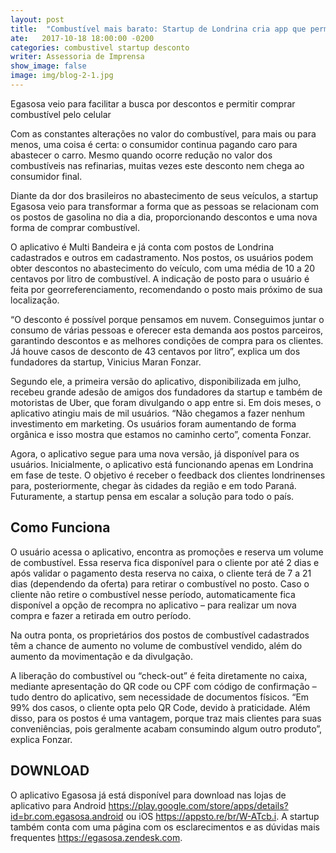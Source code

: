 ```yaml
---
layout: post
title:  "Combustível mais barato: Startup de Londrina cria app que permite abastecer com desconto"
ate:   2017-10-18 18:00:00 -0200
categories: combustivel startup desconto
writer: Assessoria de Imprensa
show_image: false
image: img/blog-2-1.jpg
---
```


Egasosa veio para facilitar a busca por descontos e permitir comprar combustível pelo celular

Com as constantes alterações no valor do combustível, para mais ou para menos, uma coisa é certa: o consumidor continua pagando caro para abastecer o carro. Mesmo quando ocorre redução no valor dos combustíveis nas refinarias, muitas vezes este desconto nem chega ao consumidor final.

Diante da dor dos brasileiros no abastecimento de seus veículos, a startup Egasosa veio para transformar a forma que as pessoas se relacionam com os postos de gasolina no dia a dia, proporcionando descontos e uma nova forma de comprar combustível.  

O aplicativo é Multi Bandeira e já conta com postos de Londrina cadastrados e outros em cadastramento. Nos postos, os usuários podem obter descontos no abastecimento do veículo, com uma média de 10 a 20 centavos por litro de combustível. A indicação de posto para o usuário é feita por georreferenciamento, recomendando o posto mais próximo de sua localização.

“O desconto é possível porque pensamos em nuvem. Conseguimos juntar o consumo de várias pessoas e oferecer esta demanda aos postos parceiros, garantindo descontos e as melhores condições de compra para os clientes. Já houve casos de desconto de 43 centavos por litro”, explica um dos fundadores da startup, Vinicius Maran Fonzar.

Segundo ele, a primeira versão do aplicativo, disponibilizada em julho, recebeu grande adesão de amigos dos fundadores da startup e também de motoristas de Uber, que foram divulgando o app entre si. Em dois meses, o aplicativo atingiu mais de mil usuários. “Não chegamos a fazer nenhum investimento em marketing. Os usuários foram aumentando de forma orgânica e isso mostra que estamos no caminho certo”, comenta Fonzar.

Agora, o aplicativo segue para uma nova versão, já disponível para os usuários. Inicialmente, o aplicativo está funcionando apenas em Londrina em fase de teste. O objetivo é receber o feedback dos clientes londrinenses para, posteriormente, chegar às cidades da região e em todo Paraná.  Futuramente, a startup pensa em escalar a solução para todo o país.


## Como Funciona

O usuário acessa o aplicativo, encontra as promoções e reserva um volume de combustível. Essa reserva fica disponível para o cliente por até 2 dias e após validar o pagamento desta reserva no caixa, o cliente terá de 7 a 21 dias (dependendo da oferta) para retirar o combustível no posto. Caso o cliente não retire o combustível nesse período, automaticamente fica disponível a opção de recompra no aplicativo – para realizar um nova compra e fazer a retirada em outro período.

Na outra ponta, os proprietários dos postos de combustível cadastrados têm a chance de aumento no volume de combustível vendido, além do aumento da movimentação e da divulgação.

A liberação do combustível ou “check-out” é feita diretamente no caixa, mediante apresentação do QR code ou CPF com código de confirmação – tudo dentro do aplicativo, sem necessidade de documentos físicos. “Em 99% dos casos, o cliente opta pelo QR Code, devido à praticidade. Além disso, para os postos é uma vantagem, porque traz mais clientes para suas conveniências, pois geralmente acabam consumindo algum outro produto”, explica Fonzar.

## DOWNLOAD

O aplicativo Egasosa já está disponível para download nas lojas de aplicativo para Android https://play.google.com/store/apps/details?id=br.com.egasosa.android ou iOS https://appsto.re/br/W-ATcb.i. A startup também conta com uma página com os esclarecimentos e as dúvidas mais frequentes https://egasosa.zendesk.com.
